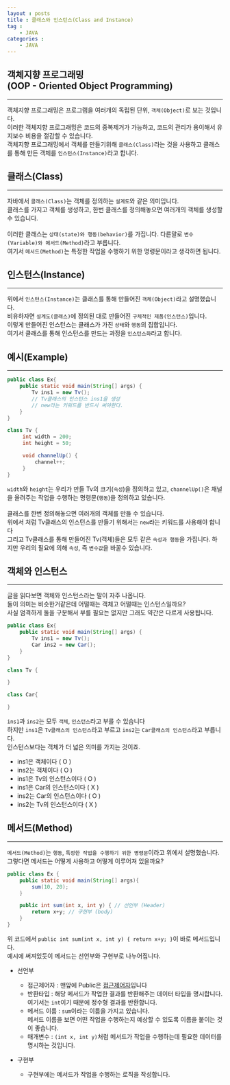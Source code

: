 ```yaml
---
layout : posts
title : 클래스와 인스턴스(Class and Instance)
tag :
    - JAVA
categories :
    - JAVA
---
```


## __객체지향 프로그래밍<br>(OOP - Oriented Object Programming)__
---

객체지향 프로그래밍은 프로그램을 여러개의 독립된 단위, `객체(Object)`로 보는 것입니다.<br>
이러한 객체지향 프로그래밍은 코드의 중복제거가 가능하고, 코드의 관리가 용이해서 유지보수 비용을 절감할 수 있습니다.<br>
객체지향 프로그래밍에서 객체를 만들기위해 `클래스(Class)`라는 것을 사용하고 클래스를 통해 만든 객체를 `인스턴스(Instance)`라고 합니다.

## __클래스(Class)__
---
자바에서 `클래스(Class)`는 객체를 정의하는 `설계도`와 같은 의미입니다.<br>
클래스를 가지고 객체를 생성하고, 한번 클래스를 정의해놓으면 여러개의 객체를 생성할 수 있습니다.<br><br>
이러한 클래스는 `상태(state)와 행동(behavior)`를 가집니다.
다른말로 `변수(Variable)와 메서드(Method)`라고 부릅니다.<br>
여기서 `메서드(Method)`는 특정한 작업을 수행하기 위한 명령문이라고 생각하면 됩니다.<br>

## __인스턴스(Instance)__
---
위에서 `인스턴스(Instance)`는 클래스를 통해 만들어진 `객체(Object)`라고 설명했습니다.<br>
비유하자면 `설계도(클래스)`에 정의된 대로 만들어진 `구체적인 제품(인스턴스)`입니다.<br>
이렇게 만들어진 인스턴스는 클래스가 가진 `상태`와 `행동`의 집합입니다.<br>
여기서 클래스를 통해 인스턴스를 만드는 과정을 `인스턴스화`라고 합니다.<br>

## __예시(Example)__
---
```java
public class Ex{
    public static void main(String[] args) {
        Tv ins1 = new Tv();
        // Tv클래스의 인스턴스 ins1을 생성
        // new라는 키워드를 반드시 써야한다.
    }
}

class Tv {
     int width = 200;
     int height = 50;

     void channelUp() { 
         channel++;
     }
}
```
`width`와 `height`는 우리가 만들 Tv의 크기(`속성`)을 정의하고 있고, `channelUp()`은 채널을 올려주는 작업을 수행하는 명령문(`행동`)을 정의하고 있습니다.
<br><br>
클래스를 한번 정의해놓으면 여러개의 객체를 만들 수 있습니다.<br>
위에서 처럼 Tv클래스의 인스턴스를 만들기 위해서는 `new`라는 키워드를 사용해야 합니다<br>
그리고 Tv클래스를 통해 만들어진 Tv(객체)들은 모두 같은 `속성과 행동`을 가집니다.
하지만 우리의 필요에 의해 `속성`, 즉 `변수값`을 바꿀수 있습니다. <br>

## __객체와 인스턴스__
---
글을 읽다보면 객체와 인스턴스라는 말이 자주 나옵니다.<br>
둘이 의미는 비슷한거같은데 어떨때는 객체고 어떨때는 인스턴스일까요?<br>
사실 엄격하게 둘을 구분해서 부를 필요는 없지만 그래도 약간은 다르게 사용됩니다.<br>
```java
public class Ex{
    public static void main(String[] args) {
        Tv ins1 = new Tv();
        Car ins2 = new Car();
    }
}

class Tv {

}

class Car{

}
```
`ins1`과 `ins2`는 모두 `객체`, `인스턴스`라고 부를 수 있습니다<br>
하지만 `ins1`은 `Tv클래스의 인스턴스`라고 부르고 `ins2`는 `Car클래스의 인스턴스`라고 부릅니다.<br>
인스턴스보다는 객체가 더 넓은 의미를 가지는 것이죠.<br>

 - ins1은 객체이다 ( O )
 - ins2는 객체이다 ( O )
 - ins1은 Tv의 인스턴스이다 ( O )
 - ins1은 Car의 인스턴스이다 ( X )
 - ins2는 Car의 인스턴스이다 ( O )
 - ins2는 Tv의 인스턴스이다 ( X )
## __메서드(Method)__
---
`메서드(Method)`는 `행동`, `특정한 작업을 수행하기 위한 명령문`이라고 위에서 설명했습니다.<br>
그렇다면 메서드는 어떻게 사용하고 어떻게 이루어져 있을까요?
<br>
```java
public class Ex {
    public static void main(String[] args){
        sum(10, 20);
    }

    public int sum(int x, int y) { // 선언부 (Header)
        return x+y; // 구현부 (body)
    }
}
```

위 코드에서 ```public int sum(int x, int y) { return x+y; }```이 바로 메서드입니다. <br>
예시에 써져있듯이 메서드는 선언부와 구현부로 나누어집니다.

- 선언부
    - 접근제어자 : 맨앞에 Public은 [접근제어자](https://opentutorials.org/course/1223/6061)입니다 
    - 반환타입 : 해당 메서드가 작업한 결과를 반환해주는 데이터 타입을 명시합니다.<br>
    여기서는 `int`이기 때문에 정수형 결과를 반환합니다.
    - 메서드 이름 : `sum`이라는 이름을 가지고 있습니다. <br> 메서드 이름을 보면 어떤 작업을 수행하는지 예상할 수 있도록 이름을 붙이는 것이 좋습니다.
    - 매개변수 : `(int x, int y)`처럼 메서드가 작업을 수행하는데 필요한 데이터를 명시하는 것입니다. 

- 구현부 
    - 구현부에는 메서드가 작업을 수행하는 로직을 작성합니다.







